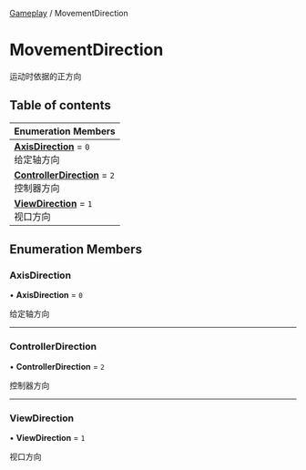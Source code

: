 [Gameplay](../modules/Gameplay.Gameplay.md) / MovementDirection

# MovementDirection <Badge type="tip" text="Enumeration" /> <Score text="MovementDirection" />

运动时依据的正方向

## Table of contents

| Enumeration Members |
| :-----|
| **[AxisDirection](Gameplay.MovementDirection.md#axisdirection)** = ``0`` <br> 给定轴方向|
| **[ControllerDirection](Gameplay.MovementDirection.md#controllerdirection)** = ``2`` <br> 控制器方向|
| **[ViewDirection](Gameplay.MovementDirection.md#viewdirection)** = ``1`` <br> 视口方向|

## Enumeration Members

### AxisDirection <Score text="AxisDirection" /> 

• **AxisDirection** = ``0``

给定轴方向

___

### ControllerDirection <Score text="ControllerDirection" /> 

• **ControllerDirection** = ``2``

控制器方向

___

### ViewDirection <Score text="ViewDirection" /> 

• **ViewDirection** = ``1``

视口方向
